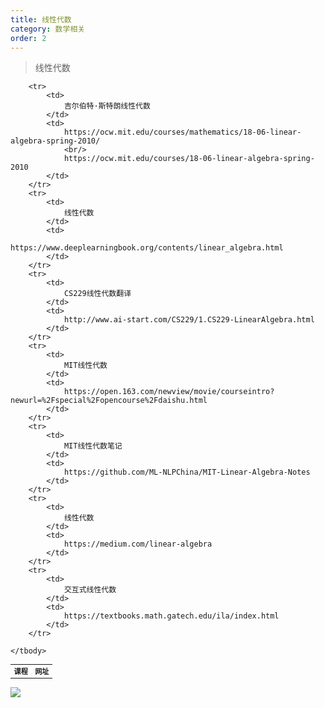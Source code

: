 ```yaml
---
title: 线性代数
category: 数学相关
order: 2
---
```


> 线性代数
<table width="1033" style="font-size: 0.8em;">
	<tbody>
		<tr>
			<td>
				<strong>
					课程
				</strong>
			</td>
			<td>
				<strong>
					网址
				</strong>
			</td>
		</tr>
		
		<tr>
			<td>
				吉尔伯特·斯特朗线性代数
			</td>
			<td>
				https://ocw.mit.edu/courses/mathematics/18-06-linear-algebra-spring-2010/
				<br/>
				https://ocw.mit.edu/courses/18-06-linear-algebra-spring-2010
			</td>
		</tr>
		<tr>
			<td>
				线性代数
			</td>
			<td>
				https://www.deeplearningbook.org/contents/linear_algebra.html
			</td>
		</tr>
		<tr>
			<td>
				CS229线性代数翻译
			</td>
			<td>
				http://www.ai-start.com/CS229/1.CS229-LinearAlgebra.html
			</td>
		</tr>
		<tr>
			<td>
				MIT线性代数
			</td>
			<td>
				https://open.163.com/newview/movie/courseintro?newurl=%2Fspecial%2Fopencourse%2Fdaishu.html
			</td>
		</tr>
		<tr>
			<td>
				MIT线性代数笔记
			</td>
			<td>
				https://github.com/ML-NLPChina/MIT-Linear-Algebra-Notes
			</td>
		</tr>
		<tr>
			<td>
				线性代数
			</td>
			<td>
				https://medium.com/linear-algebra
			</td>
		</tr>
		<tr>
			<td>
				交互式线性代数
			</td>
			<td>
				https://textbooks.math.gatech.edu/ila/index.html
			</td>
		</tr>
		
	</tbody>
</table>




![](//placehold.it/800x600)
